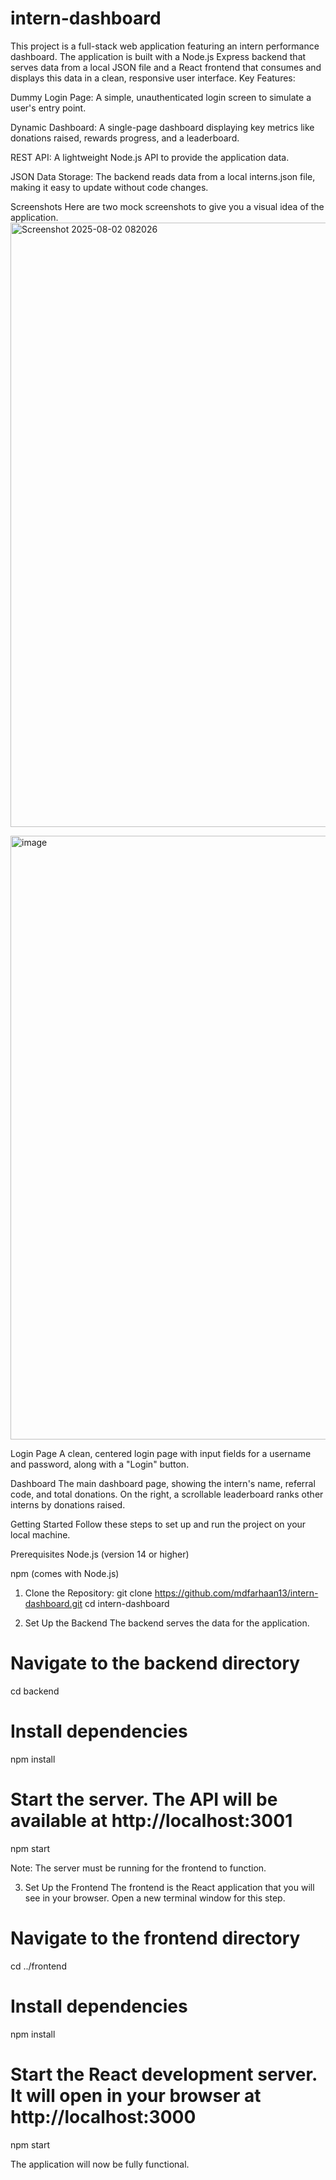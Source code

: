 # intern-dashboard
This project is a full-stack web application featuring an intern performance dashboard. The application is built with a Node.js Express backend that serves data from a local JSON file and a React frontend that consumes and displays this data in a clean, responsive user interface.
Key Features:

Dummy Login Page: A simple, unauthenticated login screen to simulate a user's entry point.

Dynamic Dashboard: A single-page dashboard displaying key metrics like donations raised, rewards progress, and a leaderboard.

REST API: A lightweight Node.js API to provide the application data.

JSON Data Storage: The backend reads data from a local interns.json file, making it easy to update without code changes.

Screenshots
Here are two mock screenshots to give you a visual idea of the application.
<img width="1919" height="967" alt="Screenshot 2025-08-02 082026" src="https://github.com/user-attachments/assets/30f8524e-646a-4534-87af-4081a6fd5ad2" />

<img width="1919" height="966" alt="image" src="https://github.com/user-attachments/assets/858e8adb-710e-4781-8ffa-06580fa60d96" />


Login Page
A clean, centered login page with input fields for a username and password, along with a "Login" button.

Dashboard
The main dashboard page, showing the intern's name, referral code, and total donations. On the right, a scrollable leaderboard ranks other interns by donations raised.

Getting Started
Follow these steps to set up and run the project on your local machine.

Prerequisites
Node.js (version 14 or higher)

npm (comes with Node.js)

1. Clone the Repository:
   git clone https://github.com/mdfarhaan13/intern-dashboard.git
   cd intern-dashboard

2. Set Up the Backend
The backend serves the data for the application.


# Navigate to the backend directory
cd backend

# Install dependencies
npm install

# Start the server. The API will be available at http://localhost:3001
npm start

Note: The server must be running for the frontend to function.

3. Set Up the Frontend
The frontend is the React application that you will see in your browser. Open a new terminal window for this step.


# Navigate to the frontend directory
cd ../frontend

# Install dependencies
npm install

# Start the React development server. It will open in your browser at http://localhost:3000
npm start

The application will now be fully functional.
